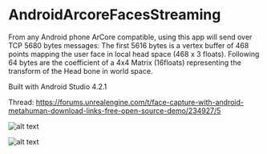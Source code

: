 # AndroidArcoreFacesStreaming

From any Android phone ArCore compatible, using this app will send over TCP 5680 bytes messages:
The first 5616 bytes is a vertex buffer of 468 points mapping the user face in local head space (468 x 3 floats).
Following 64 bytes are the coefficient of a 4x4 Matrix (16floats) representing the transform of the Head bone in world space.

Built with Android Studio 4.2.1

Thread:
https://forums.unrealengine.com/t/face-capture-with-android-metahuman-download-links-free-open-source-demo/234927/5

![alt text](https://i.imgur.com/T9EV1fr.png)

![alt text](https://i.imgur.com/uC77IqQl.jpg)

